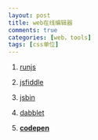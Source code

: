 ```yaml
---
layout: post
title: web在线编辑器
comments: true
categories: [web，tools]
tags: [css单位]
---
```


1. [runjs](http://runjs.cn/)

2. [jsfiddle](http://jsfiddle.net/)

3. [jsbin](http://jsbin.com/?js,output)

4. [dabblet](http://dabblet.com/)

5. **[codepen](http://codepen.io/)**